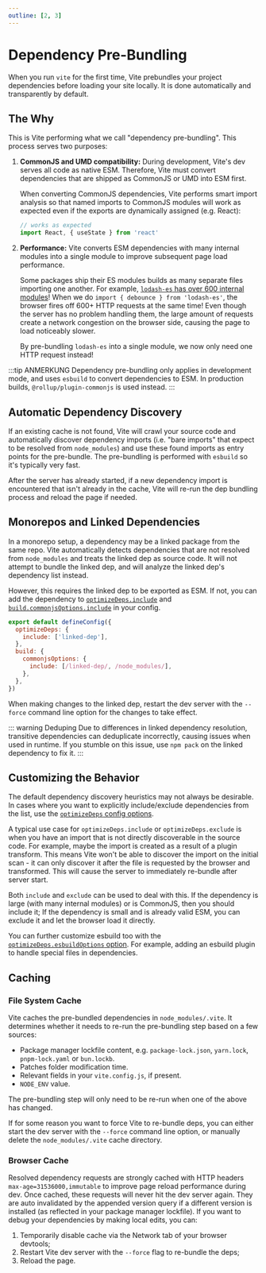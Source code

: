 ```yaml
---
outline: [2, 3]
---
```


# Dependency Pre-Bundling

When you run `vite` for the first time, Vite prebundles your project dependencies before loading your site locally. It is done automatically and transparently by default.

## The Why

This is Vite performing what we call "dependency pre-bundling". This process serves two purposes:

1. **CommonJS and UMD compatibility:** During development, Vite's dev serves all code as native ESM. Therefore, Vite must convert dependencies that are shipped as CommonJS or UMD into ESM first.

   When converting CommonJS dependencies, Vite performs smart import analysis so that named imports to CommonJS modules will work as expected even if the exports are dynamically assigned (e.g. React):

   ```js
   // works as expected
   import React, { useState } from 'react'
   ```

2. **Performance:** Vite converts ESM dependencies with many internal modules into a single module to improve subsequent page load performance.

   Some packages ship their ES modules builds as many separate files importing one another. For example, [`lodash-es` has over 600 internal modules](https://unpkg.com/browse/lodash-es/)! When we do `import { debounce } from 'lodash-es'`, the browser fires off 600+ HTTP requests at the same time! Even though the server has no problem handling them, the large amount of requests create a network congestion on the browser side, causing the page to load noticeably slower.

   By pre-bundling `lodash-es` into a single module, we now only need one HTTP request instead!

:::tip ANMERKUNG
Dependency pre-bundling only applies in development mode, and uses `esbuild` to convert dependencies to ESM. In production builds, `@rollup/plugin-commonjs` is used instead.
:::

## Automatic Dependency Discovery

If an existing cache is not found, Vite will crawl your source code and automatically discover dependency imports (i.e. "bare imports" that expect to be resolved from `node_modules`) and use these found imports as entry points for the pre-bundle. The pre-bundling is performed with `esbuild` so it's typically very fast.

After the server has already started, if a new dependency import is encountered that isn't already in the cache, Vite will re-run the dep bundling process and reload the page if needed.

## Monorepos and Linked Dependencies

In a monorepo setup, a dependency may be a linked package from the same repo. Vite automatically detects dependencies that are not resolved from `node_modules` and treats the linked dep as source code. It will not attempt to bundle the linked dep, and will analyze the linked dep's dependency list instead.

However, this requires the linked dep to be exported as ESM. If not, you can add the dependency to [`optimizeDeps.include`](/config/dep-optimization-options.md#optimizedeps-include) and [`build.commonjsOptions.include`](/config/build-options.md#build-commonjsoptions) in your config.

```js
export default defineConfig({
  optimizeDeps: {
    include: ['linked-dep'],
  },
  build: {
    commonjsOptions: {
      include: [/linked-dep/, /node_modules/],
    },
  },
})
```

When making changes to the linked dep, restart the dev server with the `--force` command line option for the changes to take effect.

::: warning Deduping
Due to differences in linked dependency resolution, transitive dependencies can deduplicate incorrectly, causing issues when used in runtime. If you stumble on this issue, use `npm pack` on the linked dependency to fix it.
:::

## Customizing the Behavior

The default dependency discovery heuristics may not always be desirable. In cases where you want to explicitly include/exclude dependencies from the list, use the [`optimizeDeps` config options](/config/dep-optimization-options.md).

A typical use case for `optimizeDeps.include` or `optimizeDeps.exclude` is when you have an import that is not directly discoverable in the source code. For example, maybe the import is created as a result of a plugin transform. This means Vite won't be able to discover the import on the initial scan - it can only discover it after the file is requested by the browser and transformed. This will cause the server to immediately re-bundle after server start.

Both `include` and `exclude` can be used to deal with this. If the dependency is large (with many internal modules) or is CommonJS, then you should include it; If the dependency is small and is already valid ESM, you can exclude it and let the browser load it directly.

You can further customize esbuild too with the [`optimizeDeps.esbuildOptions` option](/config/dep-optimization-options.md#optimizedeps-esbuildoptions). For example, adding an esbuild plugin to handle special files in dependencies.

## Caching

### File System Cache

Vite caches the pre-bundled dependencies in `node_modules/.vite`. It determines whether it needs to re-run the pre-bundling step based on a few sources:

- Package manager lockfile content, e.g. `package-lock.json`, `yarn.lock`, `pnpm-lock.yaml` or `bun.lockb`.
- Patches folder modification time.
- Relevant fields in your `vite.config.js`, if present.
- `NODE_ENV` value.

The pre-bundling step will only need to be re-run when one of the above has changed.

If for some reason you want to force Vite to re-bundle deps, you can either start the dev server with the `--force` command line option, or manually delete the `node_modules/.vite` cache directory.

### Browser Cache

Resolved dependency requests are strongly cached with HTTP headers `max-age=31536000,immutable` to improve page reload performance during dev. Once cached, these requests will never hit the dev server again. They are auto invalidated by the appended version query if a different version is installed (as reflected in your package manager lockfile). If you want to debug your dependencies by making local edits, you can:

1. Temporarily disable cache via the Network tab of your browser devtools;
2. Restart Vite dev server with the `--force` flag to re-bundle the deps;
3. Reload the page.
